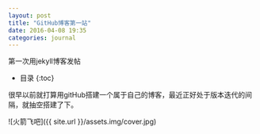 ```yaml
---
layout: post
title: "GitHub博客第一站"
date: 2016-04-08 19:35
categories: journal
---
```


第一次用jekyll博客发帖

- 目录
{:toc}

很早以前就打算用gitHub搭建一个属于自己的博客，最近正好处于版本迭代的间隔，就抽空搭建了下。

![火箭飞吧]({{ site.url }}/assets.img/cover.jpg)